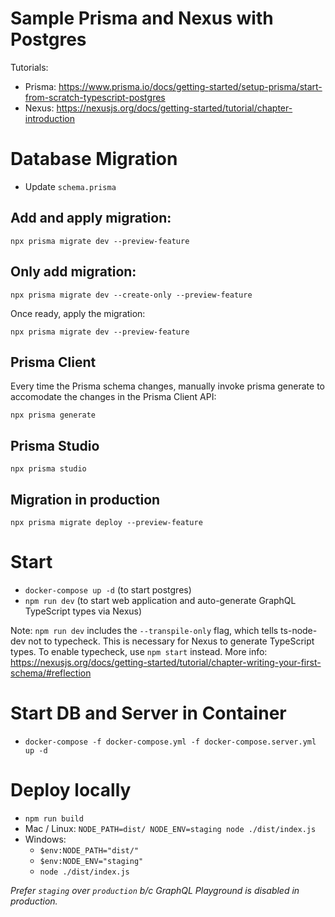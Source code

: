 # Sample Prisma and Nexus with Postgres

Tutorials:

- Prisma: https://www.prisma.io/docs/getting-started/setup-prisma/start-from-scratch-typescript-postgres
- Nexus: https://nexusjs.org/docs/getting-started/tutorial/chapter-introduction

# Database Migration

- Update `schema.prisma`

## Add and apply migration:

```
npx prisma migrate dev --preview-feature
```

## Only add migration:

```
npx prisma migrate dev --create-only --preview-feature
```

Once ready, apply the migration:

```
npx prisma migrate dev --preview-feature
```

## Prisma Client

Every time the Prisma schema changes, manually invoke prisma generate to accomodate the changes in the Prisma Client API:

```
npx prisma generate
```

## Prisma Studio

```
npx prisma studio
```

## Migration in production

```
npx prisma migrate deploy --preview-feature
```

# Start

- `docker-compose up -d` (to start postgres)
- `npm run dev` (to start web application and auto-generate GraphQL TypeScript types via Nexus)

Note: `npm run dev` includes the `--transpile-only` flag, which tells ts-node-dev not to typecheck. This is necessary for Nexus to generate TypeScript types. To enable typecheck, use `npm start` instead. More info: https://nexusjs.org/docs/getting-started/tutorial/chapter-writing-your-first-schema/#reflection

# Start DB and Server in Container

- `docker-compose -f docker-compose.yml -f docker-compose.server.yml up -d`

# Deploy locally

- `npm run build`
- Mac / Linux: `NODE_PATH=dist/ NODE_ENV=staging node ./dist/index.js`
- Windows:
  - `$env:NODE_PATH="dist/"`
  - `$env:NODE_ENV="staging"`
  - `node ./dist/index.js`

_Prefer `staging` over `production` b/c GraphQL Playground is disabled in production._